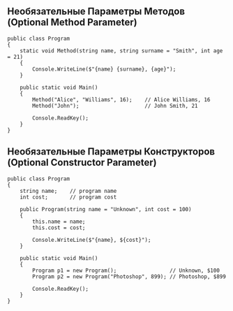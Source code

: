 ## Необязательные Параметры Методов (Optional Method Parameter)

```
public class Program
{
    static void Method(string name, string surname = "Smith", int age = 21)
    {
        Console.WriteLine($"{name} {surname}, {age}");
    }

    public static void Main() 
    {
        Method("Alice", "Williams", 16);    // Alice Williams, 16
        Method("John");                     // John Smith, 21

        Console.ReadKey(); 
    }
}
```

## Необязательные Параметры Конструкторов (Optional Constructor Parameter)

```
public class Program
{
    string name;    // program name
    int cost;       // program cost

    public Program(string name = "Unknown", int cost = 100)
    {
        this.name = name;
        this.cost = cost;

        Console.WriteLine($"{name}, ${cost}");
    }

    public static void Main()
    {
        Program p1 = new Program();                 // Unknown, $100
        Program p2 = new Program("Photoshop", 899); // Photoshop, $899

        Console.ReadKey();
    }
}
```